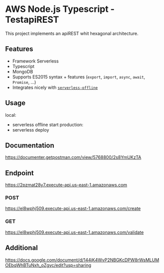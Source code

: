 # AWS Node.js Typescript - TestapiREST

This project implements an apiREST whit hexagonal architecture.

## Features

- Framework Serverless
- Typescript
- MongoDB
- Supports ES2015 syntax + features (`export`, `import`, `async`, `await`, `Promise`, ...)
- Integrates nicely with [`serverless-offline`](https://github.com/dherault/serverless-offline)

## Usage
local:
- serverless offline start
production:
- serverless deploy

## Documentation
https://documenter.getpostman.com/view/5768800/2s8YmUKzTA

## Endpoint
https://2pzmat28y7.execute-api.us-east-1.amazonaws.com

  ### POST
  https://el8wphj509.execute-api.us-east-1.amazonaws.com/create
  ### GET
  https://el8wphj509.execute-api.us-east-1.amazonaws.com/validate

## Additional
https://docs.google.com/document/d/144jK4WvP2NBGKcDPW8rWsMLUMOEbqWhBTuNxh_oZgyc/edit?usp=sharing
